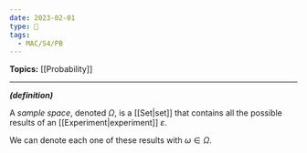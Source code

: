 ```yaml
---
date: 2023-02-01
type: 🧠
tags:
  - MAC/S4/PB
---
```


**Topics:** [[Probability]]

---

_**(definition)**_

A _sample space_, denoted $\Omega$, is a [[Set|set]] that contains all the possible results of an [[Experiment|experiment]] $\varepsilon$.

We can denote each one of these results with $\omega \in \Omega$.
